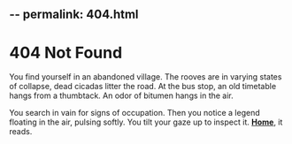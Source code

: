 --
permalink: 404.html
--
<link rel="stylesheet" type="text/css" href="/design/root.css">
<div id="content">
<h1>404 Not Found</h1>
<p>
You find yourself in an abandoned village. The rooves are in varying states of collapse, dead cicadas litter the road. At the bus stop, an old timetable hangs from a thumbtack. An odor of bitumen hangs in the air.
</p><p>
You search in vain for signs of occupation. Then you notice a legend floating in the air, pulsing softly. You tilt your gaze up to inspect it. <a href="/"><strong>Home</strong></a>, it reads.
</p>
</div>
